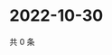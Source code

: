 # 2022-10-30

共 0 条

<!-- BEGIN WEIBO -->
<!-- 最后更新时间 Sun Oct 30 2022 03:00:40 GMT+0800 (China Standard Time) -->

<!-- END WEIBO -->
